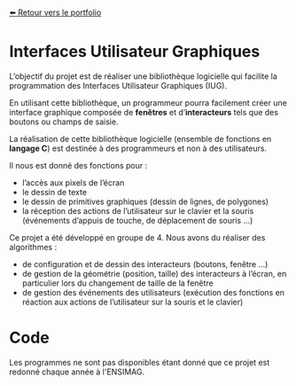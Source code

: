 [:arrow_left: Retour vers le portfolio](https://github.com/ThibaultLanthiez/Portfolio)

# Interfaces Utilisateur Graphiques

L’objectif du projet est de réaliser une bibliothèque logicielle qui facilite la programmation des Interfaces Utilisateur Graphiques (IUG).

En utilisant cette bibliothèque, un programmeur pourra facilement créer une interface graphique composée de **fenêtres** et d’**interacteurs** tels que des boutons ou champs de saisie. 

La réalisation de cette bibliothèque logicielle (ensemble de fonctions en **langage C**) est destinée à des programmeurs et non à des utilisateurs.

Il nous est donné des fonctions pour :
* l’accès aux pixels de l’écran
* le dessin de texte
* le dessin de primitives graphiques (dessin de lignes, de polygones)
* la réception des actions de l’utilisateur sur le clavier et la souris (événements d’appuis de touche, de
déplacement de souris ...)

Ce projet a été développé en groupe de 4. Nous avons du réaliser des algorithmes :
* de configuration et de dessin des interacteurs (boutons, fenêtre ...)
* de gestion de la géométrie (position, taille) des interacteurs à l’écran, en particulier lors du changement
de taille de la fenêtre
* de gestion des événements des utilisateurs (exécution des fonctions en réaction aux actions de l’utilisateur
sur la souris et le clavier)

# Code

Les programmes ne sont pas disponibles étant donné que ce projet est redonné chaque année à l'ENSIMAG.
